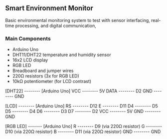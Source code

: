 ## Smart Environment Monitor 

Basic environmental monitoring system to test with sensor interfacing, real-time processing, and digital communication, 

### Main Components 
- Arduino Uno 
- DHT11/DHT22 temperature and humidity sensor
- 16x2 LCD display
- RGB LED
- Breadboard and jumper wires
- 220Ω resistors (3x for RGB LED)
- 10kΩ potentiometer (for LCD contrast)


[DHT22] -------- [Arduino Uno]
 VCC    -------- 5V
 DATA   -------- D2
 GND    -------- GND

[LCD]   -------- [Arduino Uno]
 RS     -------- D12
 E      -------- D11
 D4     -------- D5
 D5     -------- D4
 D6     -------- D3
 D7     -------- D2
 VCC    -------- 5V
 GND    -------- GND

[RGB LED] ------- [Arduino Uno]
 R      -------- D9  (via 220Ω resistor)
 G      -------- D10 (via 220Ω resistor)
 B      -------- D11 (via 220Ω resistor)
 GND    -------- GND
